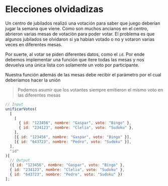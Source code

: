 # Elecciones olvidadizas

Un centro de jubilados realizó una votación para saber que juego deberían jugar la semana que viene. Como son muchos ancianos en el centro, abrieron varias mesas de votación para poder votar. El problema es que algunos jubilados se olvidaron si ya habían votado o no y votaron varias veces en diferentes mesas.

Por suerte, al votar se piden diferentes datos, como el `id`. Por ende debemos implementar una función que itere todas las mesas y nos devuelva una única lista con solamente un voto por participante.

Nuestra función además de las mesas debe recibir el parámetro por el cual deberíamos hacer la unión

> Podemos asumir que los votantes siempre emitieron el mismo voto en las diferentes mesas

```js
// Input
unificarVotos(
  [
    [
      { id: "123456", nombre: "Gaspar", voto: "Bingo" },
      { id: "234123", nombre: "Clelia", voto: "Sudoku" },
    ],
    [{ id: "123456", nombre: "Gaspar", voto: "Bingo" }],
    [{ id: "643723", nombre: "Pedro", voto: "Sudoku" }],
  ],
  "id"
)[
  // Output
  ({ id: "123456", nombre: "Gaspar", voto: "Bingo" },
  { id: "234123", nombre: "Clelia", voto: "Sudoku" },
  { id: "643723", nombre: "Pedro", voto: "Sudoku" })
];
```
